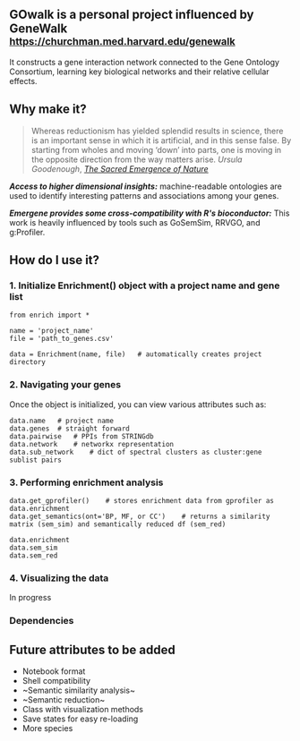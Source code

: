 

## GOwalk is a personal project influenced by GeneWalk <sup>https://churchman.med.harvard.edu/genewalk</sup>

It constructs a gene interaction network connected to the Gene Ontology Consortium, learning key biological networks and their relative cellular effects.

## Why make it?

> Whereas reductionism has yielded splendid results in science, there is an important sense in which it is artificial, and in this sense false. By starting from wholes and moving ‘down’ into parts, one is moving in the opposite direction from the way matters arise.
*Ursula Goodenough*, [*The Sacred Emergence of Nature*](https://openscholarship.wustl.edu/cgi/viewcontent.cgi?article=1066&context=bio_facpubs)

***Access to higher dimensional insights:*** machine-readable ontologies are used to identify interesting patterns and associations among your genes.

***Emergene provides some cross-compatibility with R's bioconductor:*** This work is heavily influenced by tools such as GoSemSim, RRVGO, and g:Profiler.

## How do I use it?
### 1. Initialize Enrichment() object with a project name and gene list
```
from enrich import *

name = 'project_name'
file = 'path_to_genes.csv'

data = Enrichment(name, file)   # automatically creates project directory
```
### 2. Navigating your genes
Once the object is initialized, you can view various attributes such as:
```
data.name   # project name
data.genes  # straight forward
data.pairwise   # PPIs from STRINGdb
data.network    # networkx representation
data.sub_network    # dict of spectral clusters as cluster:gene sublist pairs
```
### 3. Performing enrichment analysis
```
data.get_gprofiler()    # stores enrichment data from gprofiler as data.enrichment
data.get_semantics(ont='BP, MF, or CC')    # returns a similarity matrix (sem_sim) and semantically reduced df (sem_red)

data.enrichment
data.sem_sim
data.sem_red
```
### 4. Visualizing the data
In progress

### Dependencies

## Future attributes to be added
- Notebook format
- Shell compatibility
- ~Semantic similarity analysis~
- ~Semantic reduction~
- Class with visualization methods
- Save states for easy re-loading
- More species
